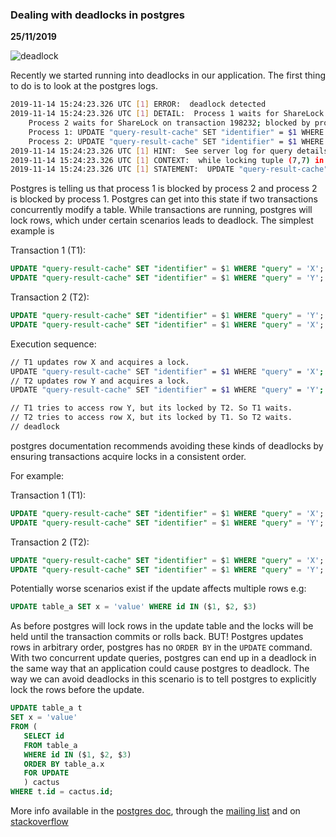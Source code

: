 ### Dealing with deadlocks in postgres

__25/11/2019__

![deadlock](https://imgs.xkcd.com/comics/dependencies.png)

Recently we started running into deadlocks in our application. The first thing to do is to look at the postgres logs.

```bash
2019-11-14 15:24:23.326 UTC [1] ERROR:  deadlock detected
2019-11-14 15:24:23.326 UTC [1] DETAIL:  Process 1 waits for ShareLock on transaction 198234; blocked by process 2.
	Process 2 waits for ShareLock on transaction 198232; blocked by process 1.
	Process 1: UPDATE "query-result-cache" SET "identifier" = $1 WHERE "query" = $6
	Process 2: UPDATE "query-result-cache" SET "identifier" = $1 WHERE "query" = $6
2019-11-14 15:24:23.326 UTC [1] HINT:  See server log for query details.
2019-11-14 15:24:23.326 UTC [1] CONTEXT:  while locking tuple (7,7) in relation "query-result-cache"
2019-11-14 15:24:23.326 UTC [1] STATEMENT:  UPDATE "query-result-cache" SET "identifier" = $1 WHERE "query" = $6
```

Postgres is telling us that process 1 is blocked by process 2 and process 2 is blocked by process 1. Postgres can get into this state if two transactions
concurrently modify a table. While transactions are running, postgres will lock rows, which under certain scenarios leads to deadlock. The simplest example is

Transaction 1 (T1):

```sql
UPDATE "query-result-cache" SET "identifier" = $1 WHERE "query" = 'X';
UPDATE "query-result-cache" SET "identifier" = $1 WHERE "query" = 'Y';
```

Transaction 2 (T2):

```sql
UPDATE "query-result-cache" SET "identifier" = $1 WHERE "query" = 'Y';
UPDATE "query-result-cache" SET "identifier" = $1 WHERE "query" = 'X';
```

Execution sequence:

```bash
// T1 updates row X and acquires a lock.
UPDATE "query-result-cache" SET "identifier" = $1 WHERE "query" = 'X';
// T2 updates row Y and acquires a lock.
UPDATE "query-result-cache" SET "identifier" = $1 WHERE "query" = 'Y';

// T1 tries to access row Y, but its locked by T2. So T1 waits.
// T2 tries to access row X, but its locked by T1. So T2 waits.
// deadlock
```

postgres documentation recommends avoiding these kinds of deadlocks by ensuring transactions acquire locks in a consistent order.

For example:

Transaction 1 (T1):

```sql
UPDATE "query-result-cache" SET "identifier" = $1 WHERE "query" = 'X';
UPDATE "query-result-cache" SET "identifier" = $1 WHERE "query" = 'Y';
```

Transaction 2 (T2):

```sql
UPDATE "query-result-cache" SET "identifier" = $1 WHERE "query" = 'X';
UPDATE "query-result-cache" SET "identifier" = $1 WHERE "query" = 'Y';
```

Potentially worse scenarios exist if the update affects multiple rows e.g:

```sql
UPDATE table_a SET x = 'value' WHERE id IN ($1, $2, $3)
```

As before postgres will lock rows in the update table and the locks will be held until the transaction commits or rolls back. BUT! Postgres updates rows in arbitrary order, postgres has no `ORDER BY` in the `UPDATE` command. With two concurrent update queries, postgres can end up in a deadlock in the same way that an application could cause postgres to deadlock. The way we can avoid deadlocks in this scenario is to tell postgres to explicitly lock the rows before the update.

```sql
UPDATE table_a t
SET x = 'value'
FROM (
   SELECT id
   FROM table_a
   WHERE id IN ($1, $2, $3)
   ORDER BY table_a.x
   FOR UPDATE
   ) cactus
WHERE t.id = cactus.id;
```

More info available in the [postgres doc](https://www.postgresql.org/docs/11/explicit-locking.html), through the [mailing list](https://www.postgresql.org/message-id/54EE24BC.4030402@pgmasters.net) and on [stackoverflow](https://stackoverflow.com/questions/27007196/avoiding-postgresql-deadlocks-when-performing-bulk-update-and-delete-operations)
